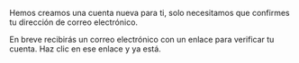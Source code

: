 Hemos creamos una cuenta nueva para ti, solo necesitamos que confirmes tu dirección de correo electrónico. 

En breve recibirás un correo electrónico con un enlace para verificar tu cuenta. Haz clic en ese enlace y ya está.
